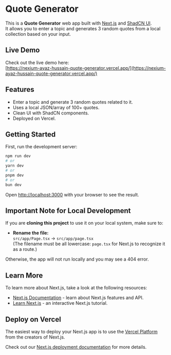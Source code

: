 # Quote Generator

This is a **Quote Generator** web app built with [Next.js](https://nextjs.org) and [ShadCN UI](https://ui.shadcn.com/).  
It allows you to enter a topic and generates 3 random quotes from a local collection based on your input.

## Live Demo

Check out the live demo here:  
[https://nexium-ayaz-hussain-quote-generator.vercel.app/](https://nexium-ayaz-hussain-quote-generator.vercel.app/)

## Features

- Enter a topic and generate 3 random quotes related to it.
- Uses a local JSON/array of 100+ quotes.
- Clean UI with ShadCN components.
- Deployed on Vercel.

## Getting Started

First, run the development server:

```bash
npm run dev
# or
yarn dev
# or
pnpm dev
# or
bun dev
```

Open [http://localhost:3000](http://localhost:3000) with your browser to see the result.

## Important Note for Local Development

If you are **cloning this project** to use it on your local system, make sure to:

- **Rename the file:**  
  `src/app/Page.tsx` → `src/app/page.tsx`  
  (The filename must be all lowercase: `page.tsx` for Next.js to recognize it as a route.)

Otherwise, the app will not run locally and you may see a 404 error.

## Learn More

To learn more about Next.js, take a look at the following resources:

- [Next.js Documentation](https://nextjs.org/docs) - learn about Next.js features and API.
- [Learn Next.js](https://nextjs.org/learn) - an interactive Next.js tutorial.

## Deploy on Vercel

The easiest way to deploy your Next.js app is to use the [Vercel Platform](https://vercel.com/new?utm_medium=default-template&filter=next.js&utm_source=create-next-app&utm_campaign=create-next-app-readme) from the creators of Next.js.

Check out our [Next.js deployment documentation](https://nextjs.org/docs/app/building-your-application/deploying) for more details.